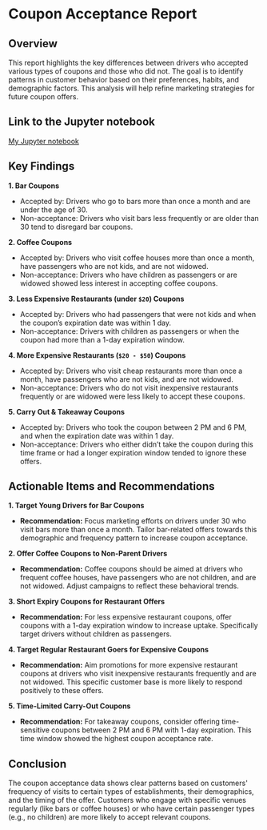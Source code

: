 # Coupon Acceptance Report
## Overview
This report highlights the key differences between drivers who accepted various types of coupons and those who did not. The goal is to identify patterns in customer behavior based on their preferences, habits, and demographic factors. This analysis will help refine marketing strategies for future coupon offers.
## Link to the Jupyter notebook
[My Jupyter notebook](https://github.com/jeffhonghou/coupon_acceptance_analysis/blob/main/prompt.ipynb)
## Key Findings
**1. Bar Coupons**
- Accepted by: Drivers who go to bars more than once a month and are under the age of 30.
- Non-acceptance: Drivers who visit bars less frequently or are older than 30 tend to disregard bar coupons.
  
**2. Coffee Coupons**
- Accepted by: Drivers who visit coffee houses more than once a month, have passengers who are not kids, and are not widowed.
- Non-acceptance: Drivers who have children as passengers or are widowed showed less interest in accepting coffee coupons.
  
**3. Less Expensive Restaurants (under `$20`) Coupons**
- Accepted by: Drivers who had passengers that were not kids and when the coupon’s expiration date was within 1 day.
- Non-acceptance: Drivers with children as passengers or when the coupon had more than a 1-day expiration window.
  
**4. More Expensive Restaurants (`$20 - $50`) Coupons**
- Accepted by: Drivers who visit cheap restaurants more than once a month, have passengers who are not kids, and are not widowed.
- Non-acceptance: Drivers who do not visit inexpensive restaurants frequently or are widowed were less likely to accept these coupons.
  
**5. Carry Out & Takeaway Coupons**
- Accepted by: Drivers who took the coupon between 2 PM and 6 PM, and when the expiration date was within 1 day.
- Non-acceptance: Drivers who either didn’t take the coupon during this time frame or had a longer expiration window tended to ignore these offers.
## Actionable Items and Recommendations
**1. Target Young Drivers for Bar Coupons**
- **Recommendation:** Focus marketing efforts on drivers under 30 who visit bars more than once a month. Tailor bar-related offers towards this demographic and frequency pattern to increase coupon acceptance.

**2. Offer Coffee Coupons to Non-Parent Drivers**
- **Recommendation:** Coffee coupons should be aimed at drivers who frequent coffee houses, have passengers who are not children, and are not widowed. Adjust campaigns to reflect these behavioral trends.

**3. Short Expiry Coupons for Restaurant Offers**
- **Recommendation:** For less expensive restaurant coupons, offer coupons with a 1-day expiration window to increase uptake. Specifically target drivers without children as passengers.

**4. Target Regular Restaurant Goers for Expensive Coupons**
- **Recommendation:** Aim promotions for more expensive restaurant coupons at drivers who visit inexpensive restaurants frequently and are not widowed. This specific customer base is more likely to respond positively to these offers.

**5. Time-Limited Carry-Out Coupons**
- **Recommendation:** For takeaway coupons, consider offering time-sensitive coupons between 2 PM and 6 PM with 1-day expiration. This time window showed the highest coupon acceptance rate.

## Conclusion
The coupon acceptance data shows clear patterns based on customers' frequency of visits to certain types of establishments, their demographics, and the timing of the offer. Customers who engage with specific venues regularly (like bars or coffee houses) or who have certain passenger types (e.g., no children) are more likely to accept relevant coupons.